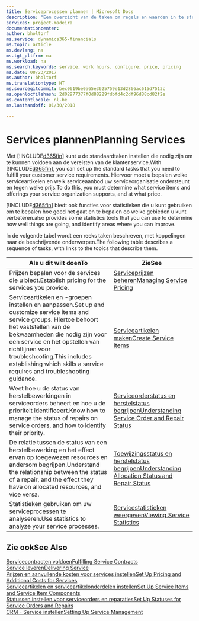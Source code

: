 ```yaml
---
title: Serviceprocessen plannen | Microsoft Docs
description: "Een overzicht van de taken om regels en waarden in te stellen om uw servicebeleid en -processen te definiëren."
services: project-madeira
documentationcenter: 
author: bholtorf
ms.service: dynamics365-financials
ms.topic: article
ms.devlang: na
ms.tgt_pltfrm: na
ms.workload: na
ms.search.keywords: service, work hours, configure, price, pricing
ms.date: 08/23/2017
ms.author: bholtorf
ms.translationtype: HT
ms.sourcegitcommit: bec0619be0a65e3625759e13d2866ac615d7513c
ms.openlocfilehash: 2d02977377f0d88229fdbfd4c2df96d88cd82f2e
ms.contentlocale: nl-be
ms.lasthandoff: 01/30/2018

---
```

# <a name="planning-services"></a><span data-ttu-id="f205c-103">Services plannen</span><span class="sxs-lookup"><span data-stu-id="f205c-103">Planning Services</span></span>
<span data-ttu-id="f205c-104">Met [!INCLUDE[d365fin](includes/d365fin_md.md)] kunt u de standaardtaken instellen die nodig zijn om te kunnen voldoen aan de vereisten van de klantenservice.</span><span class="sxs-lookup"><span data-stu-id="f205c-104">With [!INCLUDE[d365fin](includes/d365fin_md.md)], you can set up the standard tasks that you need to fulfill your customer service requirements.</span></span> <span data-ttu-id="f205c-105">Hiervoor moet u bepalen welke serviceartikelen en welk serviceaanbod uw serviceorganisatie ondersteunt en tegen welke prijs.</span><span class="sxs-lookup"><span data-stu-id="f205c-105">To do this, you must determine what service items and offerings your service organization supports, and at what price.</span></span>   

[!INCLUDE[d365fin](includes/d365fin_md.md)] <span data-ttu-id="f205c-106"> biedt ook functies voor statistieken die u kunt gebruiken om te bepalen hoe goed het gaat en te bepalen op welke gebieden u kunt verbeteren.</span><span class="sxs-lookup"><span data-stu-id="f205c-106">also provides some statistics tools that you can use to determine how well things are going, and identify areas where you can improve.</span></span>
  
<span data-ttu-id="f205c-107">In de volgende tabel wordt een reeks taken beschreven, met koppelingen naar de beschrijvende onderwerpen.</span><span class="sxs-lookup"><span data-stu-id="f205c-107">The following table describes a sequence of tasks, with links to the topics that describe them.</span></span>   
  
|<span data-ttu-id="f205c-108">**Als u dit wilt doen**</span><span class="sxs-lookup"><span data-stu-id="f205c-108">**To**</span></span>|<span data-ttu-id="f205c-109">**Zie**</span><span class="sxs-lookup"><span data-stu-id="f205c-109">**See**</span></span>|  
|------------|-------------|  
|<span data-ttu-id="f205c-110">Prijzen bepalen voor de services die u biedt.</span><span class="sxs-lookup"><span data-stu-id="f205c-110">Establish pricing for the services you provide.</span></span>|[<span data-ttu-id="f205c-111">Serviceprijzen beheren</span><span class="sxs-lookup"><span data-stu-id="f205c-111">Managing Service Pricing</span></span>](service-service-price-management.md)|
|<span data-ttu-id="f205c-112">Serviceartikelen en -groepen instellen en aanpassen.</span><span class="sxs-lookup"><span data-stu-id="f205c-112">Set up and customize service items and service groups.</span></span> <span data-ttu-id="f205c-113">Hiertoe behoort het vaststellen van de bekwaamheden die nodig zijn voor een service en het opstellen van richtlijnen voor troubleshooting.</span><span class="sxs-lookup"><span data-stu-id="f205c-113">This includes establishing which skills a service requires and troubleshooting guidance.</span></span>| [<span data-ttu-id="f205c-114">Serviceartikelen maken</span><span class="sxs-lookup"><span data-stu-id="f205c-114">Create Service Items</span></span>](service-how-to-create-service-items.md)|  
|<span data-ttu-id="f205c-115">Weet hoe u de status van herstelbewerkingen in serviceorders beheert en hoe u de prioriteit identificeert.</span><span class="sxs-lookup"><span data-stu-id="f205c-115">Know how to manage the status of repairs on service orders, and how to identify their priority.</span></span>|[<span data-ttu-id="f205c-116">Serviceorderstatus en herstelstatus begrijpen</span><span class="sxs-lookup"><span data-stu-id="f205c-116">Understanding Service Order and Repair Status</span></span>](service-service-order-status-and-repair-status.md)|  
|<span data-ttu-id="f205c-117">De relatie tussen de status van een herstelbewerking en het effect ervan op toegewezen resources en andersom begrijpen.</span><span class="sxs-lookup"><span data-stu-id="f205c-117">Understand the relationship between the status of a repair, and the effect they have on allocated resources, and vice versa.</span></span>|[<span data-ttu-id="f205c-118">Toewijzingsstatus en herstelstatus begrijpen</span><span class="sxs-lookup"><span data-stu-id="f205c-118">Understanding Allocation Status and Repair Status</span></span>](service-allocation-status-and-repair-status.md)|  
|<span data-ttu-id="f205c-119">Statistieken gebruiken om uw serviceprocessen te analyseren.</span><span class="sxs-lookup"><span data-stu-id="f205c-119">Use statistics to analyze your service processes.</span></span> | [<span data-ttu-id="f205c-120">Servicestatistieken weergeven</span><span class="sxs-lookup"><span data-stu-id="f205c-120">Viewing Service Statistics</span></span>](service-service-statistics.md) |

## <a name="see-also"></a><span data-ttu-id="f205c-121">Zie ook</span><span class="sxs-lookup"><span data-stu-id="f205c-121">See Also</span></span>
[<span data-ttu-id="f205c-122">Servicecontracten voldoen</span><span class="sxs-lookup"><span data-stu-id="f205c-122">Fulfilling Service Contracts</span></span>](service-fulfill-service-contracts.md)  
[<span data-ttu-id="f205c-123">Service leveren</span><span class="sxs-lookup"><span data-stu-id="f205c-123">Delivering Service</span></span>](service-deliver-service.md)  
[<span data-ttu-id="f205c-124">Prijzen en aanvullende kosten voor services instellen</span><span class="sxs-lookup"><span data-stu-id="f205c-124">Set Up Pricing and Additional Costs for Services</span></span>](service-how-setup-service-costs-pricing.md)  
[<span data-ttu-id="f205c-125">Serviceartikelen en serviceartikelonderdelen instellen</span><span class="sxs-lookup"><span data-stu-id="f205c-125">Set Up Service Items and Service Item Components</span></span>](service-how-setup-service-items.md)  
[<span data-ttu-id="f205c-126">Statussen instellen voor serviceorders en reparaties</span><span class="sxs-lookup"><span data-stu-id="f205c-126">Set Up Statuses for Service Orders and Repairs</span></span>](service-order-repair-status.md)  
[<span data-ttu-id="f205c-127">CRM - Service instellen</span><span class="sxs-lookup"><span data-stu-id="f205c-127">Setting Up Service Management</span></span>](service-setup-service.md)  

